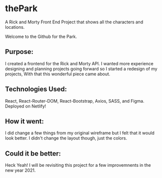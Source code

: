 # thePark
A Rick and Morty Front End Project that shows all the characters and locations.

Welcome to the Github for the Park.

## Purpose: 
I created a frontend for the Rick and Morty API. I wanted more experience designing and planning projects going forward so I started a redesign of my projects,
With that this wonderful piece came about. 

## Technologies Used:
React, React-Router-DOM, React-Bootstrap, Axios, SASS, and Figma. 
Deployed on Netlify!

## How it went:
I did change a few things from my original wireframe but I felt that it would look better. I didn't change the layout though, just the colors. 

## Could it be better:
Heck Yeah! I will be revisiting this project for a few improvemnents in the new year 2021. 
